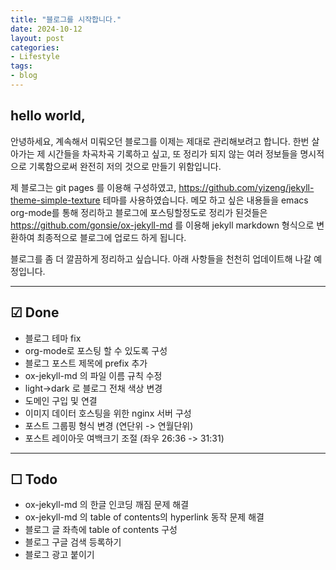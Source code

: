 ```yaml
---
title: "블로그를 시작합니다."
date: 2024-10-12
layout: post
categories: 
- Lifestyle
tags: 
- blog
---
```



## hello world,
안녕하세요, 계속해서 미뤄오던 블로그를 이제는 제대로 관리해보려고 합니다. 한번 살아가는 제 시간들을 차곡차곡 기록하고 싶고, 또 정리가 되지 않는 여러 정보들을 명시적으로 기록함으로써 완전히 저의 것으로 만들기 위함입니다.

제 블로그는 git pages 를 이용해 구성하였고, <https://github.com/yizeng/jekyll-theme-simple-texture> 테마를 사용하였습니다. 메모 하고 싶은 내용들을 emacs org-mode를 통해 정리하고 블로그에 포스팅할정도로 정리가 된것들은 <https://github.com/gonsie/ox-jekyll-md> 를 이용해 jekyll markdown 형식으로 변환하여 최종적으로 블로그에 업로드 하게 됩니다.

블로그를 좀 더 깔끔하게 정리하고 싶습니다. 아래 사항들을 천천히 업데이트해 나갈 예정입니다.

<hr>

## ☑ Done
-   블로그 테마 fix
-   org-mode로 포스팅 할 수 있도록 구성
-   블로그 포스트 제목에 prefix 추가
-   ox-jekyll-md 의 파일 이름 규칙 수정
-   light->dark 로 블로그 전채 색상 변경
-   도메인 구입 및 연결
-   이미지 데이터 호스팅을 위한 nginx 서버 구성
-   포스트 그룹핑 형식 변경 (연단위 -> 연월단위)
-   포스트 레이아웃 여백크기 조절 (좌우 26:36 -> 31:31)

<hr>

## ☐ Todo
-   ox-jekyll-md 의 한글 인코딩 깨짐 문제 해결
-   ox-jekyll-md 의 table of contents의 hyperlink 동작 문제 해결
-   블로그 글 좌측에 table of contents 구성
-   블로그 구글 검색 등록하기
-   블로그 광고 붙이기

